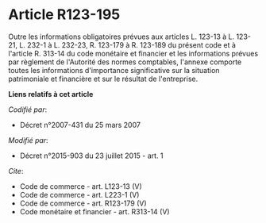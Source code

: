 # Article R123-195

Outre les informations obligatoires prévues aux articles L. 123-13 à L. 123-21, L. 232-1 à L. 232-23, R. 123-179 à R. 123-189
du présent code et à l'article R. 313-14 du code monétaire et financier et les informations prévues par règlement de
l'Autorité des normes comptables, l'annexe comporte toutes les informations d'importance significative sur la situation
patrimoniale et financière et sur le résultat de l'entreprise.

**Liens relatifs à cet article**

_Codifié par_:

  - Décret n°2007-431 du 25 mars 2007

_Modifié par_:

  - Décret n°2015-903 du 23 juillet 2015 - art. 1

_Cite_:

  - Code de commerce - art. L123-13 (V)
  - Code de commerce - art. L223-1 (V)
  - Code de commerce - art. R123-179 (V)
  - Code monétaire et financier - art. R313-14 (V)
